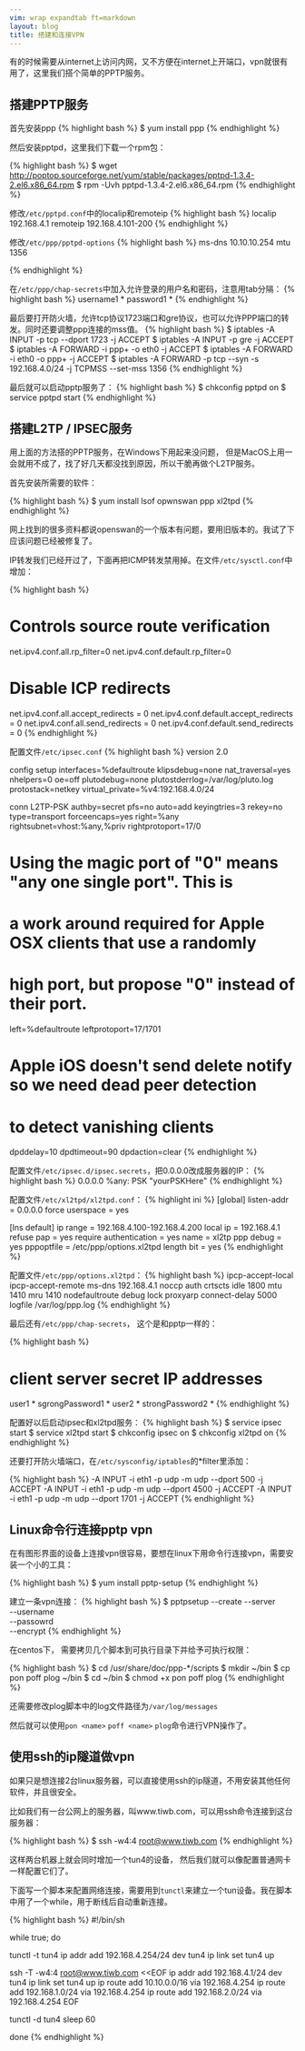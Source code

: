 ```yaml
---
vim: wrap expandtab ft=markdown
layout: blog
title: 搭建和连接VPN
---
```


有的时候需要从internet上访问内网，又不方便在internet上开端口，vpn就很有用了，这里我们搭个简单的PPTP服务。

## 搭建PPTP服务

首先安装ppp
{% highlight bash %}
$ yum install ppp
{% endhighlight %}

然后安装pptpd，这里我们下载一个rpm包：

{% highlight bash %}
$ wget http://poptop.sourceforge.net/yum/stable/packages/pptpd-1.3.4-2.el6.x86_64.rpm
$ rpm -Uvh pptpd-1.3.4-2.el6.x86_64.rpm
{% endhighlight %}

修改`/etc/pptpd.conf`中的localip和remoteip
{% highlight bash %}
localip 192.168.4.1
remoteip 192.168.4.101-200
{% endhighlight %}

修改`/etc/ppp/pptpd-options`
{% highlight bash %}
ms-dns 10.10.10.254
mtu 1356

{% endhighlight %}

在`/etc/ppp/chap-secrets`中加入允许登录的用户名和密码，注意用tab分隔：
{% highlight bash %}
username1 * password1 *
{% endhighlight %}

最后要打开防火墙，允许tcp协议1723端口和gre协议，也可以允许PPP端口的转发。同时还要调整ppp连接的mss值。
{% highlight bash %}
$ iptables -A INPUT -p tcp --dport 1723 -j ACCEPT
$ iptables -A INPUT -p gre -j ACCEPT
$ iptables -A FORWARD -i ppp+ -o eth0 -j ACCEPT
$ iptables -A FORWARD -i eth0 -o ppp+ -j ACCEPT
$ iptables -A FORWARD -p tcp --syn -s 192.168.4.0/24 -j TCPMSS --set-mss 1356
{% endhighlight %}

最后就可以启动pptp服务了：
{% highlight bash %}
$ chkconfig pptpd on
$ service pptpd start
{% endhighlight %}


## 搭建L2TP / IPSEC服务

用上面的方法搭的PPTP服务，在Windows下用起来没问题， 但是MacOS上用一会就用不成了，找了好几天都没找到原因，所以干脆再做个L2TP服务。

首先安装所需要的软件：

{% highlight bash %}
$ yum install lsof opwnswan ppp xl2tpd
{% endhighlight %}

网上找到的很多资料都说openswan的一个版本有问题，要用旧版本的。我试了下应该问题已经被修复了。

IP转发我们已经开过了，下面再把ICMP转发禁用掉。在文件`/etc/sysctl.conf`中增加：

{% highlight bash %}
# Controls source route verification
net.ipv4.conf.all.rp_filter=0
net.ipv4.conf.default.rp_filter=0

# Disable ICP redirects
net.ipv4.conf.all.accept_redirects = 0
net.ipv4.conf.default.accept_redirects = 0
net.ipv4.conf.all.send_redirects = 0
net.ipv4.conf.default.send_redirects = 0
{% endhighlight %}

配置文件`/etc/ipsec.conf`
{% highlight bash %}
version       2.0

config setup
  interfaces=%defaultroute
  klipsdebug=none
  nat_traversal=yes
  nhelpers=0
  oe=off
  plutodebug=none
  plutostderrlog=/var/log/pluto.log
  protostack=netkey
  virtual_private=%v4:192.168.4.0/24

conn L2TP-PSK
  authby=secret
  pfs=no
  auto=add
  keyingtries=3
  rekey=no
  type=transport
  forceencaps=yes
  right=%any
  rightsubnet=vhost:%any,%priv
  rightprotoport=17/0
  # Using the magic port of "0" means "any one single port". This is
  # a work around required for Apple OSX clients that use a randomly
  # high port, but propose "0" instead of their port.
  left=%defaultroute
  leftprotoport=17/1701
  # Apple iOS doesn't send delete notify so we need dead peer detection
  # to detect vanishing clients
  dpddelay=10
  dpdtimeout=90
  dpdaction=clear
{% endhighlight %}

配置文件`/etc/ipsec.d/ipsec.secrets`，把0.0.0.0改成服务器的IP：
{% highlight bash %}
0.0.0.0      %any:     PSK     "yourPSKHere"
{% endhighlight %}

配置文件`/etc/xl2tpd/xl2tpd.conf`：
{% highlight ini %}
[global]
listen-addr = 0.0.0.0
force userspace = yes

[lns default]
ip range = 192.168.4.100-192.168.4.200
local ip = 192.168.4.1
refuse pap = yes
require authentication = yes
name = xl2tp
ppp debug = yes
pppoptfile = /etc/ppp/options.xl2tpd
length bit = yes
{% endhighlight %}


配置文件`/etc/ppp/options.xl2tpd`：
{% highlight bash %}
ipcp-accept-local
ipcp-accept-remote
ms-dns 192.168.4.1
noccp
auth
crtscts
idle 1800
mtu 1410
mru 1410
nodefaultroute
debug
lock
proxyarp
connect-delay 5000
logfile /var/log/ppp.log
{% endhighlight %}

最后还有`/etc/ppp/chap-secrets`， 这个是和pptp一样的：

{% highlight bash %}
# client        server  secret                  IP addresses
user1           *       sgrongPassword1         *
user2           *       strongPassword2         *
{% endhighlight %}

配置好以后启动ipsec和xl2tpd服务：
{% highlight bash %}
$ service ipsec start
$ service xl2tpd start
$ chkconfig ipsec on
$ chkconfig xl2tpd on
{% endhighlight %}


还要打开防火墙端口，在`/etc/sysconfig/iptables`的*filter里添加：

{% highlight bash %}
-A INPUT -i eth1 -p udp -m udp --dport 500 -j ACCEPT
-A INPUT -i eth1 -p udp -m udp --dport 4500 -j ACCEPT
-A INPUT -i eth1 -p udp -m udp --dport 1701 -j ACCEPT
{% endhighlight %}


## Linux命令行连接pptp vpn

在有图形界面的设备上连接vpn很容易，要想在linux下用命令行连接vpn，需要安装一个小的工具：

{% highlight bash %}
$ yum install pptp-setup
{% endhighlight %}

建立一条vpn连接：
{% highlight bash %}
$ pptpsetup --create <name> --server <ip> \
            --username <username> \
            --passowrd <password> \
            --encrypt
{% endhighlight %}

在centos下， 需要拷贝几个脚本到可执行目录下并给予可执行权限：

{% highlight bash %}
$ cd /usr/share/doc/ppp-*/scripts
$ mkdir ~/bin
$ cp pon poff plog ~/bin
$ cd ~/bin
$ chmod +x pon poff plog
{% endhighlight %}

还需要修改plog脚本中的log文件路径为`/var/log/messages`

然后就可以使用`pon <name>` `poff <name>` `plog`命令进行VPN操作了。


## 使用ssh的ip隧道做vpn

如果只是想连接2台linux服务器，可以直接使用ssh的ip隧道，不用安装其他任何软件，并且很安全。

比如我们有一台公网上的服务器，叫www.tiwb.com，可以用ssh命令连接到这台服务器：

{% highlight bash %}
$ ssh -w4:4 root@www.tiwb.com
{% endhighlight %}

这样两台机器上就会同时增加一个tun4的设备， 然后我们就可以像配置普通网卡一样配置它们了。

下面写一个脚本来配置网络连接，需要用到`tunctl`来建立一个tun设备。我在脚本中用了一个while，用于断线后自动重新连接。

{% highlight bash %}
#!/bin/sh

while true; do

tunctl -t tun4
ip addr add 192.168.4.254/24 dev tun4
ip link set tun4 up

ssh -T -w4:4 root@www.tiwb.com <<EOF
ip addr add 192.168.4.1/24 dev tun4
ip link set tun4 up
ip route add 10.10.0.0/16 via 192.168.4.254
ip route add 192.168.1.0/24 via 192.168.4.254
ip route add 192.168.2.0/24 via 192.168.4.254
EOF

tunctl -d tun4
sleep 60

done
{% endhighlight %}
